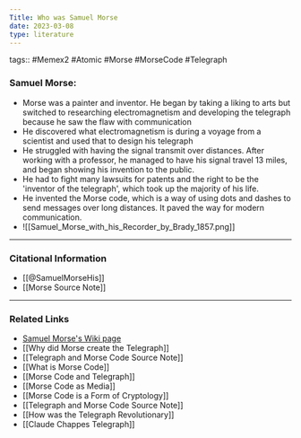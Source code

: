 ```yaml
---
Title: Who was Samuel Morse
date: 2023-03-08
type: literature
---
```

tags:: #Memex2 #Atomic #Morse #MorseCode #Telegraph 


### Samuel Morse:
- Morse was a painter and inventor. He began by taking a liking to arts but switched to researching electromagnetism and developing the telegraph because he saw the flaw with communication
- He discovered what electromagnetism is during a voyage from a scientist and used that to design his telegraph
- He struggled with having the signal transmit over distances. After working with a professor, he managed to have his signal travel 13 miles, and began showing his invention to the public.
- He had to fight many lawsuits for patents and the right to be the 'inventor of the telegraph', which took up the majority of his life.
- He invented the Morse code, which is a way of using dots and dashes to send messages over long distances. It paved the way for modern communication.
- ![[Samuel_Morse_with_his_Recorder_by_Brady_1857.png]]
---
### Citational Information

- [[@SamuelMorseHis]]
- [[Morse Source Note]]

---

### Related Links
- [Samuel Morse's Wiki page](https://en.wikipedia.org/wiki/Samuel_Morse)
- [[Why did Morse create the Telegraph]]
- [[Telegraph and Morse Code Source Note]]
- [[What is Morse Code]]
- [[Morse Code and Telegraph]]
- [[Morse Code as Media]]
- [[Morse Code is a Form of Cryptology]]
- [[Telegraph and Morse Code Source Note]]
- [[How was the Telegraph Revolutionary]]
- [[Claude Chappes Telegraph]]
